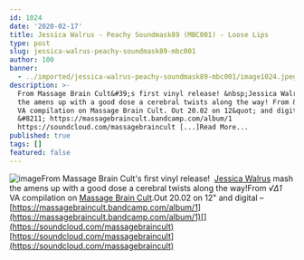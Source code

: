 ```yaml
---
id: 1024
date: '2020-02-17'
title: Jessica Walrus - Peachy Soundmask89 (MBC001) - Loose Lips
type: post
slug: jessica-walrus-peachy-soundmask89-mbc001
author: 100
banner:
  - ../imported/jessica-walrus-peachy-soundmask89-mbc001/image1024.jpeg
description: >-
  From Massage Brain Cult&#39;s first vinyl release! &nbsp;Jessica Walrus mash
  the amens up with a good dose a cerebral twists along the way! From &radic;∆1
  VA compilation on Massage Brain Cult. Out 20.02 on 12&quot; and digital
  &#8211; https://massagebraincult.bandcamp.com/album/1
  https://soundcloud.com/massagebraincult [...]Read More...
published: true
tags: []
featured: false
---
```

![image](../../imported/jessica-walrus-peachy-soundmask89-mbc001/image1024.jpeg)From Massage Brain Cult's first vinyl release!  [Jessica Walrus](https://ninetin1.bandcamp.com/) mash the amens up with a good dose a cerebral twists along the way!From _√∆1_ VA compilation on [Massage Brain Cult](https://massagebraincult.bandcamp.com/).Out 20.02 on 12" and digital – [](https://massagebraincult.bandcamp.com/album/1)[https://massagebraincult.bandcamp.com/album/1](https://massagebraincult.bandcamp.com/album/1)[](https://soundcloud.com/massagebraincult)[https://soundcloud.com/massagebraincult](https://soundcloud.com/massagebraincult)